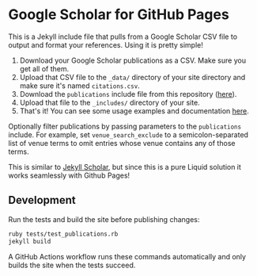 # Google Scholar for GitHub Pages
This is a Jekyll include file that pulls from a Google Scholar CSV file to output and format your references. Using it is pretty simple!

1. Download your Google Scholar publications as a CSV. Make sure you get all of them.
2. Upload that CSV file to the `_data/` directory of your site directory and make sure it's named `citations.csv`.
3. Download the `publications` include file from this repository ([here](https://github.com/cmccomb/google-scholar-for-github-pages/blob/main/_includes/publications)).
4. Upload that file to the `_includes/` directory of your site.
5. That's it! You can see some usage examples and documentation [here](https://cmccomb.com/google-scholar-for-github-pages/).

Optionally filter publications by passing parameters to the `publications` include. For example, set `venue_search_exclude` to a semicolon-separated list of venue terms to omit entries whose venue contains any of those terms.

This is similar to [Jekyll Scholar](https://github.com/inukshuk/jekyll-scholar), but since this is a pure Liquid solution it works seamlessly with Github Pages!

## Development

Run the tests and build the site before publishing changes:

```bash
ruby tests/test_publications.rb
jekyll build
```

A GitHub Actions workflow runs these commands automatically and only builds the site when the tests succeed.
